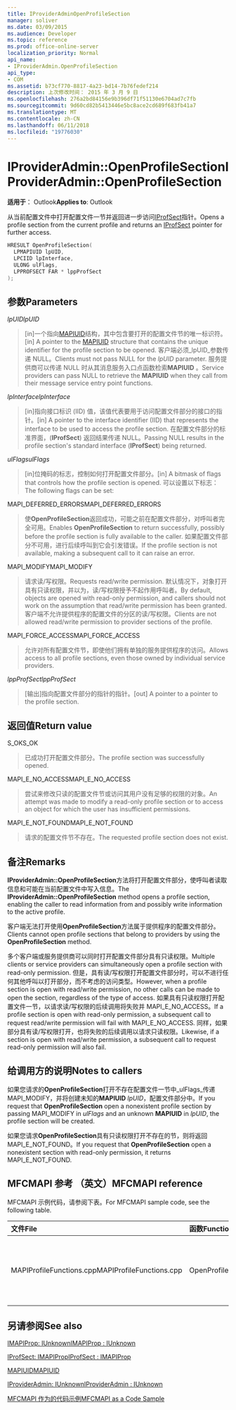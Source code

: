 ```yaml
---
title: IProviderAdminOpenProfileSection
manager: soliver
ms.date: 03/09/2015
ms.audience: Developer
ms.topic: reference
ms.prod: office-online-server
localization_priority: Normal
api_name:
- IProviderAdmin.OpenProfileSection
api_type:
- COM
ms.assetid: b73cf770-8817-4a23-bd14-7b76fedef214
description: 上次修改时间： 2015 年 3 月 9 日
ms.openlocfilehash: 276a2bd84156e9b396df71f51130e6704ad7c7fb
ms.sourcegitcommit: 9d60cd82b5413446e5bc8ace2cd689f683fb41a7
ms.translationtype: MT
ms.contentlocale: zh-CN
ms.lasthandoff: 06/11/2018
ms.locfileid: "19776030"
---
```

# <a name="iprovideradminopenprofilesection"></a><span data-ttu-id="08ed9-103">IProviderAdmin::OpenProfileSection</span><span class="sxs-lookup"><span data-stu-id="08ed9-103">IProviderAdmin::OpenProfileSection</span></span>

  
  
<span data-ttu-id="08ed9-104">**适用于**： Outlook</span><span class="sxs-lookup"><span data-stu-id="08ed9-104">**Applies to**: Outlook</span></span> 
  
<span data-ttu-id="08ed9-105">从当前配置文件中打开配置文件一节并返回进一步访问[IProfSect](iprofsectimapiprop.md)指针。</span><span class="sxs-lookup"><span data-stu-id="08ed9-105">Opens a profile section from the current profile and returns an [IProfSect](iprofsectimapiprop.md) pointer for further access.</span></span> 
  
```cpp
HRESULT OpenProfileSection(
  LPMAPIUID lpUID,
  LPCIID lpInterface,
  ULONG ulFlags,
  LPPROFSECT FAR * lppProfSect
);
```

## <a name="parameters"></a><span data-ttu-id="08ed9-106">参数</span><span class="sxs-lookup"><span data-stu-id="08ed9-106">Parameters</span></span>

 <span data-ttu-id="08ed9-107">_lpUID_</span><span class="sxs-lookup"><span data-stu-id="08ed9-107">_lpUID_</span></span>
  
> <span data-ttu-id="08ed9-108">[in]一个指向[MAPIUID](mapiuid.md)结构，其中包含要打开的配置文件节的唯一标识符。</span><span class="sxs-lookup"><span data-stu-id="08ed9-108">[in] A pointer to the [MAPIUID](mapiuid.md) structure that contains the unique identifier for the profile section to be opened.</span></span> <span data-ttu-id="08ed9-109">客户端必须_lpUID_参数传递 NULL。</span><span class="sxs-lookup"><span data-stu-id="08ed9-109">Clients must not pass NULL for the  _lpUID_ parameter.</span></span> <span data-ttu-id="08ed9-110">服务提供商可以传递 NULL 时从其消息服务入口点函数检索**MAPIUID** 。</span><span class="sxs-lookup"><span data-stu-id="08ed9-110">Service providers can pass NULL to retrieve the **MAPIUID** when they call from their message service entry point functions.</span></span> 
    
 <span data-ttu-id="08ed9-111">_lpInterface_</span><span class="sxs-lookup"><span data-stu-id="08ed9-111">_lpInterface_</span></span>
  
> <span data-ttu-id="08ed9-112">[in]指向接口标识 (IID) 值，该值代表要用于访问配置文件部分的接口的指针。</span><span class="sxs-lookup"><span data-stu-id="08ed9-112">[in] A pointer to the interface identifier (IID) that represents the interface to be used to access the profile section.</span></span> <span data-ttu-id="08ed9-113">在配置文件部分的标准界面，(**IProfSect**) 返回结果传递 NULL。</span><span class="sxs-lookup"><span data-stu-id="08ed9-113">Passing NULL results in the profile section's standard interface (**IProfSect**) being returned.</span></span> 
    
 <span data-ttu-id="08ed9-114">_ulFlags_</span><span class="sxs-lookup"><span data-stu-id="08ed9-114">_ulFlags_</span></span>
  
> <span data-ttu-id="08ed9-115">[in]位掩码的标志，控制如何打开配置文件部分。</span><span class="sxs-lookup"><span data-stu-id="08ed9-115">[in] A bitmask of flags that controls how the profile section is opened.</span></span> <span data-ttu-id="08ed9-116">可以设置以下标志：</span><span class="sxs-lookup"><span data-stu-id="08ed9-116">The following flags can be set:</span></span>
    
<span data-ttu-id="08ed9-117">MAPI_DEFERRED_ERRORS</span><span class="sxs-lookup"><span data-stu-id="08ed9-117">MAPI_DEFERRED_ERRORS</span></span> 
  
> <span data-ttu-id="08ed9-118">使**OpenProfileSection**返回成功，可能之前在配置文件部分，对呼叫者完全可用。</span><span class="sxs-lookup"><span data-stu-id="08ed9-118">Enables **OpenProfileSection** to return successfully, possibly before the profile section is fully available to the caller.</span></span> <span data-ttu-id="08ed9-119">如果配置文件部分不可用，进行后续呼叫到它会引发错误。</span><span class="sxs-lookup"><span data-stu-id="08ed9-119">If the profile section is not available, making a subsequent call to it can raise an error.</span></span> 
    
<span data-ttu-id="08ed9-120">MAPI_MODIFY</span><span class="sxs-lookup"><span data-stu-id="08ed9-120">MAPI_MODIFY</span></span> 
  
> <span data-ttu-id="08ed9-121">请求读/写权限。</span><span class="sxs-lookup"><span data-stu-id="08ed9-121">Requests read/write permission.</span></span> <span data-ttu-id="08ed9-122">默认情况下，对象打开具有只读权限，并以为，读/写权限授予不起作用呼叫者。</span><span class="sxs-lookup"><span data-stu-id="08ed9-122">By default, objects are opened with read-only permission, and callers should not work on the assumption that read/write permission has been granted.</span></span> <span data-ttu-id="08ed9-123">客户端不允许提供程序的配置文件的分区的读/写权限。</span><span class="sxs-lookup"><span data-stu-id="08ed9-123">Clients are not allowed read/write permission to provider sections of the profile.</span></span>
    
<span data-ttu-id="08ed9-124">MAPI_FORCE_ACCESS</span><span class="sxs-lookup"><span data-stu-id="08ed9-124">MAPI_FORCE_ACCESS</span></span>
  
> <span data-ttu-id="08ed9-125">允许对所有配置文件节，即使他们拥有单独的服务提供程序的访问。</span><span class="sxs-lookup"><span data-stu-id="08ed9-125">Allows access to all profile sections, even those owned by individual service providers.</span></span>
    
 <span data-ttu-id="08ed9-126">_lppProfSect_</span><span class="sxs-lookup"><span data-stu-id="08ed9-126">_lppProfSect_</span></span>
  
> <span data-ttu-id="08ed9-127">[输出]指向配置文件部分的指针的指针。</span><span class="sxs-lookup"><span data-stu-id="08ed9-127">[out] A pointer to a pointer to the profile section.</span></span>
    
## <a name="return-value"></a><span data-ttu-id="08ed9-128">返回值</span><span class="sxs-lookup"><span data-stu-id="08ed9-128">Return value</span></span>

<span data-ttu-id="08ed9-129">S_OK</span><span class="sxs-lookup"><span data-stu-id="08ed9-129">S_OK</span></span> 
  
> <span data-ttu-id="08ed9-130">已成功打开配置文件部分。</span><span class="sxs-lookup"><span data-stu-id="08ed9-130">The profile section was successfully opened.</span></span>
    
<span data-ttu-id="08ed9-131">MAPI_E_NO_ACCESS</span><span class="sxs-lookup"><span data-stu-id="08ed9-131">MAPI_E_NO_ACCESS</span></span> 
  
> <span data-ttu-id="08ed9-132">尝试来修改只读的配置文件节或访问其用户没有足够的权限的对象。</span><span class="sxs-lookup"><span data-stu-id="08ed9-132">An attempt was made to modify a read-only profile section or to access an object for which the user has insufficient permissions.</span></span>
    
<span data-ttu-id="08ed9-133">MAPI_E_NOT_FOUND</span><span class="sxs-lookup"><span data-stu-id="08ed9-133">MAPI_E_NOT_FOUND</span></span> 
  
> <span data-ttu-id="08ed9-134">请求的配置文件节不存在。</span><span class="sxs-lookup"><span data-stu-id="08ed9-134">The requested profile section does not exist.</span></span>
    
## <a name="remarks"></a><span data-ttu-id="08ed9-135">备注</span><span class="sxs-lookup"><span data-stu-id="08ed9-135">Remarks</span></span>

<span data-ttu-id="08ed9-136">**IProviderAdmin::OpenProfileSection**方法将打开配置文件部分，使呼叫者读取信息和可能在当前配置文件中写入信息。</span><span class="sxs-lookup"><span data-stu-id="08ed9-136">The **IProviderAdmin::OpenProfileSection** method opens a profile section, enabling the caller to read information from and possibly write information to the active profile.</span></span> 
  
<span data-ttu-id="08ed9-137">客户端无法打开使用**OpenProfileSection**方法属于提供程序的配置文件部分。</span><span class="sxs-lookup"><span data-stu-id="08ed9-137">Clients cannot open profile sections that belong to providers by using the **OpenProfileSection** method.</span></span> 
  
<span data-ttu-id="08ed9-138">多个客户端或服务提供商可以同时打开配置文件部分具有只读权限。</span><span class="sxs-lookup"><span data-stu-id="08ed9-138">Multiple clients or service providers can simultaneously open a profile section with read-only permission.</span></span> <span data-ttu-id="08ed9-139">但是，具有读/写权限打开配置文件部分时，可以不进行任何其他呼叫以打开部分，而不考虑的访问类型。</span><span class="sxs-lookup"><span data-stu-id="08ed9-139">However, when a profile section is open with read/write permission, no other calls can be made to open the section, regardless of the type of access.</span></span> <span data-ttu-id="08ed9-140">如果具有只读权限打开配置文件一节，以请求读/写权限的后续调用将失败并 MAPI_E_NO_ACCESS。</span><span class="sxs-lookup"><span data-stu-id="08ed9-140">If a profile section is open with read-only permission, a subsequent call to request read/write permission will fail with MAPI_E_NO_ACCESS.</span></span> <span data-ttu-id="08ed9-141">同样，如果部分具有读/写权限打开，也将失败的后续调用以请求只读权限。</span><span class="sxs-lookup"><span data-stu-id="08ed9-141">Likewise, if a section is open with read/write permission, a subsequent call to request read-only permission will also fail.</span></span> 
  
## <a name="notes-to-callers"></a><span data-ttu-id="08ed9-142">给调用方的说明</span><span class="sxs-lookup"><span data-stu-id="08ed9-142">Notes to callers</span></span>

<span data-ttu-id="08ed9-143">如果您请求的**OpenProfileSection**打开不存在配置文件一节中_ulFlags_传递 MAPI_MODIFY，并将创建未知的**MAPIUID** _lpUID_，配置文件部分中。</span><span class="sxs-lookup"><span data-stu-id="08ed9-143">If you request that **OpenProfileSection** open a nonexistent profile section by passing MAPI_MODIFY in  _ulFlags_ and an unknown **MAPIUID** in  _lpUID_, the profile section will be created.</span></span> 
  
<span data-ttu-id="08ed9-144">如果您请求**OpenProfileSection**具有只读权限打开不存在的节，则将返回 MAPI_E_NOT_FOUND。</span><span class="sxs-lookup"><span data-stu-id="08ed9-144">If you request that **OpenProfileSection** open a nonexistent section with read-only permission, it returns MAPI_E_NOT_FOUND.</span></span> 
  
## <a name="mfcmapi-reference"></a><span data-ttu-id="08ed9-145">MFCMAPI 参考 （英文）</span><span class="sxs-lookup"><span data-stu-id="08ed9-145">MFCMAPI reference</span></span>

<span data-ttu-id="08ed9-146">MFCMAPI 示例代码，请参阅下表。</span><span class="sxs-lookup"><span data-stu-id="08ed9-146">For MFCMAPI sample code, see the following table.</span></span>
  
|<span data-ttu-id="08ed9-147">**文件**</span><span class="sxs-lookup"><span data-stu-id="08ed9-147">**File**</span></span>|<span data-ttu-id="08ed9-148">**函数**</span><span class="sxs-lookup"><span data-stu-id="08ed9-148">**Function**</span></span>|<span data-ttu-id="08ed9-149">**Comment**</span><span class="sxs-lookup"><span data-stu-id="08ed9-149">**Comment**</span></span>|
|:-----|:-----|:-----|
|<span data-ttu-id="08ed9-150">MAPIProfileFunctions.cpp</span><span class="sxs-lookup"><span data-stu-id="08ed9-150">MAPIProfileFunctions.cpp</span></span>  <br/> |<span data-ttu-id="08ed9-151">OpenProfileSection</span><span class="sxs-lookup"><span data-stu-id="08ed9-151">OpenProfileSection</span></span>  <br/> |<span data-ttu-id="08ed9-152">MFCMAPI 使用**IProviderAdmin::OpenProfileSection**方法从当前配置文件中打开配置文件一节。</span><span class="sxs-lookup"><span data-stu-id="08ed9-152">MFCMAPI uses the **IProviderAdmin::OpenProfileSection** method to open a profile section from the current profile.</span></span>  <br/> |
   
## <a name="see-also"></a><span data-ttu-id="08ed9-153">另请参阅</span><span class="sxs-lookup"><span data-stu-id="08ed9-153">See also</span></span>



[<span data-ttu-id="08ed9-154">IMAPIProp: IUnknown</span><span class="sxs-lookup"><span data-stu-id="08ed9-154">IMAPIProp : IUnknown</span></span>](imapipropiunknown.md)
  
[<span data-ttu-id="08ed9-155">IProfSect: IMAPIProp</span><span class="sxs-lookup"><span data-stu-id="08ed9-155">IProfSect : IMAPIProp</span></span>](iprofsectimapiprop.md)
  
[<span data-ttu-id="08ed9-156">MAPIUID</span><span class="sxs-lookup"><span data-stu-id="08ed9-156">MAPIUID</span></span>](mapiuid.md)
  
[<span data-ttu-id="08ed9-157">IProviderAdmin: IUnknown</span><span class="sxs-lookup"><span data-stu-id="08ed9-157">IProviderAdmin : IUnknown</span></span>](iprovideradminiunknown.md)


[<span data-ttu-id="08ed9-158">MFCMAPI 作为的代码示例</span><span class="sxs-lookup"><span data-stu-id="08ed9-158">MFCMAPI as a Code Sample</span></span>](mfcmapi-as-a-code-sample.md)

